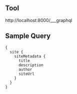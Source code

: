 ## Tool
http://localhost:8000/___graphql


## Sample Query  
```
{
  site {
    siteMetadata {
      title
      description
      author
      siteUrl
    }
  }
}

```